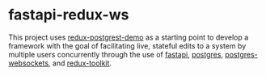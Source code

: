 # fastapi-redux-ws 

This project uses [redux-postgrest-demo](https://github.com/andytango/redux-postgrest-demo) as a starting point to develop a framework with the goal of facilitating live, stateful edits to a system by multiple users concurrently through the use of [fastapi](https://github.com/tiangolo/fastapi), [postgres](https://github.com/postgres/postgres), [postgres-websockets](https://github.com/diogob/postgres-websockets), and [redux-toolkit](https://github.com/reduxjs/redux-toolkit).